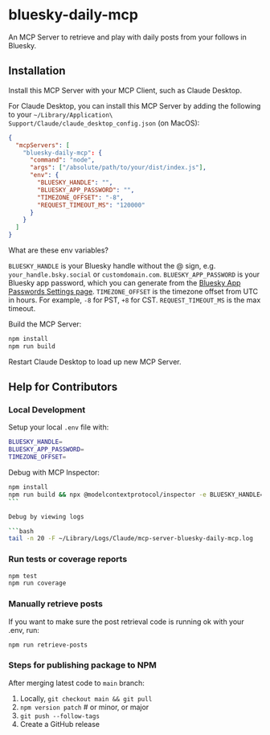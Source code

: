 # bluesky-daily-mcp

An MCP Server to retrieve and play with daily posts from your follows in Bluesky.

## Installation

Install this MCP Server with your MCP Client, such as Claude Desktop.

For Claude Desktop, you can install this MCP Server by adding the following to your `~/Library/Application\ Support/Claude/claude_desktop_config.json` (on MacOS):

```json
{
  "mcpServers": [
    "bluesky-daily-mcp": {
      "command": "node",
      "args": ["/absolute/path/to/your/dist/index.js"],
      "env": {
        "BLUESKY_HANDLE": "",
        "BLUESKY_APP_PASSWORD": "",
        "TIMEZONE_OFFSET": "-8",
        "REQUEST_TIMEOUT_MS": "120000"
      }
    }
  ]
}
```

What are these env variables?

`BLUESKY_HANDLE` is your Bluesky handle without the @ sign, e.g. `your_handle.bsky.social` or `customdomain.com`.
`BLUESKY_APP_PASSWORD` is your Bluesky app password, which you can generate from the [Bluesky App Passwords Settings page](https://bsky.app/settings/app-passwords).
`TIMEZONE_OFFSET` is the timezone offset from UTC in hours. For example, `-8` for PST, `+8` for CST.
`REQUEST_TIMEOUT_MS` is the max timeout.

Build the MCP Server:

```bash
npm install
npm run build
```

Restart Claude Desktop to load up new MCP Server.

## Help for Contributors

### Local Development

Setup your local `.env` file with:

```bash
BLUESKY_HANDLE=
BLUESKY_APP_PASSWORD=
TIMEZONE_OFFSET=
```

Debug with MCP Inspector:

````bash
npm install
npm run build && npx @modelcontextprotocol/inspector -e BLUESKY_HANDLE=XXX -e BLUESKY_APP_PASSWORD=XXX -e TIMEZONE_OFFSET=XXX node dist/index.js
```

Debug by viewing logs

```bash
tail -n 20 -F ~/Library/Logs/Claude/mcp-server-bluesky-daily-mcp.log
````

### Run tests or coverage reports

```bash
npm test
npm run coverage
```

### Manually retrieve posts

If you want to make sure the post retrieval code is running ok with your .env, run:

```bash
npm run retrieve-posts
```

### Steps for publishing package to NPM

After merging latest code to `main` branch:

1. Locally, `git checkout main && git pull`
2. `npm version patch` # or minor, or major
3. `git push --follow-tags`
4. Create a GitHub release
